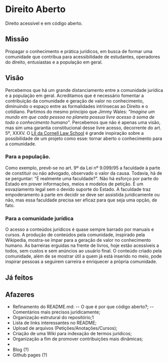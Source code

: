# Direito Aberto
Direito acessível e em código aberto.
## Missão
Propagar o conhecimento e prática jurídicos, em busca de formar uma comunidade que contribua para acessibilidade de estudantes, operadores do direito, entusiastas e a população em geral.
## Visão
Percebemos que há um grande distanciamento entre a comunidade jurídica e a população em geral. Acreditamos que é necessário fomentar a contribuição da comunidade e geração de valor no conhecimento, diminuindo o espaço entre as formalidades intrínsecas ao Direito e o cotidiano. Partimos do mesmo princípio que Jimmy Wales: *"Imagine um mundo em que cada pessoa no planeta possua livre acesso à soma de todo o conhecimento humano"*. 
Percebemos que não é apenas uma visão, mas sim uma garantia constitucional desse livre acesso, decorrente do art. 5º, XXXV. 
O [LII da Cornell Law School](https://www.law.cornell.edu/) é grande inspiração sobre a possibilidade de um projeto como esse: tornar aberto o conhecimento para a comunidade.

### Para a população.
Como exemplo, prevê-se no art. 9º da Lei nº 9.099/95 a faculdade à parte de constituir ou não advogado, observado o valor da causa. Todavia, há de se perguntar: "É realmente uma faculdade?". Não há esforço por parte do Estado em prover informações, meios e modelos de petição. É um esvaziamento legal sem o devido suporte do Estado. A faculdade traz empoderamento à parte em decidir se deve ser assistida juridicamente ou não, mas essa faculdade precisa ser eficaz para que seja uma opção, de fato.

### Para a comunidade jurídica
O acesso a conteúdos jurídicos é quase sempre barrado por manuais e cursos. A produção de conteúdos pela comunidade, inspirado pela Wikipedia, mostra-se ímpar para a geração de valor no conhecimento humano. As barreiras erguidas na frente de livros, hoje estão acessíveis a todos, sem custos e sem anúncios ao usuário final. 
O conteúdo criado pela comunidade, além de se mostrar útil a quem já está inserido no meio, pode inspirar pessoas a seguirem carreira e enriquecer a própria comunidade.

## Já feitos


## Afazeres
- Refinamento do README.md:
-- O que é por que código aberto?;
-- Comentários mais precisos juridicamente;
- Organização estrutural do repositório;1
- Lista de links interessantes no README;
- Upload de arquivos (Petições/Anotações/Cursos);
- Criação de uma Wiki para indexação de termos jurídicos;
- Organização a fim de promover contribuições mais dinâmicas;
- 
- Blog (?)
- Github pages (?)
